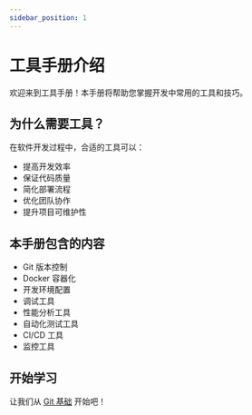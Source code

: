 ```yaml
---
sidebar_position: 1
---
```


# 工具手册介绍

欢迎来到工具手册！本手册将帮助您掌握开发中常用的工具和技巧。

## 为什么需要工具？

在软件开发过程中，合适的工具可以：
- 提高开发效率
- 保证代码质量
- 简化部署流程
- 优化团队协作
- 提升项目可维护性

## 本手册包含的内容

- Git 版本控制
- Docker 容器化
- 开发环境配置
- 调试工具
- 性能分析工具
- 自动化测试工具
- CI/CD 工具
- 监控工具

## 开始学习

让我们从 [Git 基础](git) 开始吧！ 